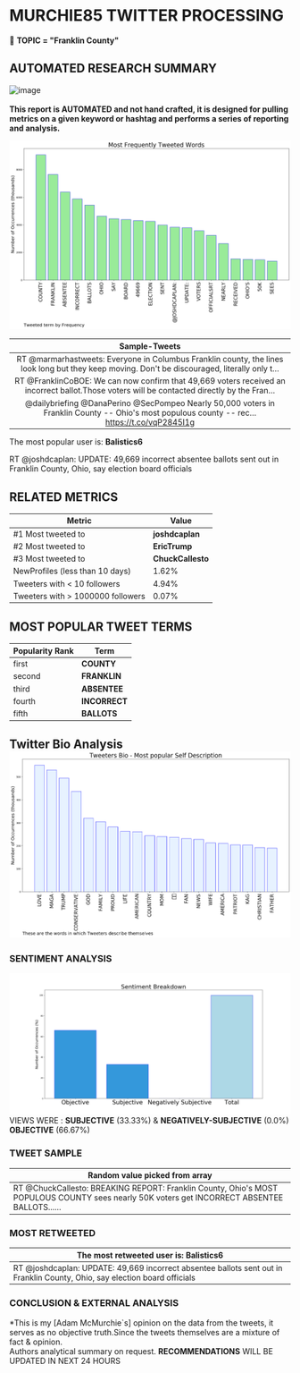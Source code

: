 # MURCHIE85 TWITTER PROCESSING 
&#x1F34E; **TOPIC = "Franklin County"**

## AUTOMATED RESEARCH SUMMARY

![image](https://marketingplatform.google.com/about/static/images/gmp/analytics-smb-benefit.jpg)
<br></br>
<b> This report is AUTOMATED and not hand crafted, it is designed for pulling metrics on a given keyword or hashtag and performs a series of reporting and analysis.</b>



![image](TWEETS.png)



|                **Sample-Tweets**        |
| :-------------: |
| RT @marmarhastweets: Everyone in Columbus Franklin county, the lines look long but they keep moving. Don't be discouraged, literally only t… |
| RT @FranklinCoBOE: We can now confirm that 49,669 voters received an incorrect ballot.Those voters will be contacted directly by the Fran… |
| @dailybriefing @DanaPerino @SecPompeo Nearly 50,000 voters in Franklin County -- Ohio's most populous county -- rec… https://t.co/vqP2845I1g |

The most popular user is: **Balistics6**
<div class="alert alert-block alert-danger"> RT @joshdcaplan: UPDATE: 49,669 incorrect absentee ballots sent out in Franklin County, Ohio, say election board officials</div>

## RELATED METRICS<br>
| Metric | Value |
| ------------- | ------------- |
| #1 Most tweeted to  | **joshdcaplan** |
| #2 Most tweeted to  | **EricTrump** |
| #3 Most tweeted to  | **ChuckCallesto** |
| NewProfiles (less than 10 days) | 1.62%  |
| Tweeters with < 10 followers  | 4.94%|
| Tweeters with > 1000000 followers  | 0.07%  |



## MOST POPULAR TWEET TERMS 


| Popularity Rank  | Term |
| ------------- | ------------- |
| first  | **COUNTY**  |
| second  | **FRANKLIN**  |
| third  | **ABSENTEE** |
| fourth  | **INCORRECT**  |
| fifth  | **BALLOTS**  |


## Twitter Bio Analysis![image](BIO.png)
### SENTIMENT ANALYSIS
![image](sentiment.png)
VIEWS WERE : **SUBJECTIVE**  (33.33%) & **NEGATIVELY-SUBJECTIVE** (0.0%) **OBJECTIVE** (66.67%)

### TWEET SAMPLE 
| Random value picked from array |
| ------------- |
|RT @ChuckCallesto: BREAKING REPORT: Franklin County, Ohio's MOST POPULOUS COUNTY sees nearly 50K voters get INCORRECT ABSENTEE BALLOTS...… |

### MOST RETWEETED 

| The most retweeted user is: **Balistics6**  |
| ------------- |
| RT @joshdcaplan: UPDATE: 49,669 incorrect absentee ballots sent out in Franklin County, Ohio, say election board officials |

### CONCLUSION & EXTERNAL ANALYSIS

*This is my [Adam McMurchie`s] opinion on the data from the tweets, it serves as no objective truth.Since the tweets themselves are a mixture of fact & opinion.<br>
Authors analytical summary on request.
**RECOMMENDATIONS** WILL BE UPDATED IN NEXT  24 HOURS <br>
